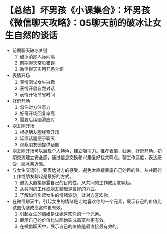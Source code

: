 # 【总结】坏男孩《小课集合》：坏男孩《微信聊天攻略》：05聊天前的破冰让女生自然的谈话

-   前期聊天破冰关键
    1.  破冰消除人际间隔
    2.  前期聊天常见错误
    3.  微信聊天实用开场介绍
-   表情开场
    1.  表情测试女生兴趣
    2.  表情开启自然对话
    3.  表情开场节省时间
-   好奇开场
    1.  勾住对方注意力
    2.  好奇开场回复率高
    3.  需要后续圆滑应对
-   朋友圈开场
    1.  根据朋友圈线索开场
    2.  延续话题便于聊天
    3.  观察朋友圈提供话题
-   朋友圈开场可以展现个人特色，建立吸引力。推荐表情、线索、好奇开场。初期交流建立安全感，通过信息交换和兴趣爱好找共鸣点。聊工作适度，表达感受，破冰亲近感。
-   与女生交流时，要表达对方的感受，避免太直接暴露自己的目的性，从共同的工作或朋友聊起是最好的方式。
    1.  避免太直接暴露自己的目的性，从共同的工作或朋友聊起。
    2.  从共同的工作或朋友聊起是最好的方式。
    3.  了解如何引起女生的情绪波动，让对方喜欢你。
-   在微信聊天中，引起女生的情绪是让她喜欢你的一个元素，展示自己的价值比试图伪装成高富帅更有效。
    1.  引起女生的情绪是让她喜欢你的一个元素。
    2.  展示自己的价值比试图伪装成高富帅更有效。
    3.  在微信聊天中，展示自己的价值是最直接最有效的。